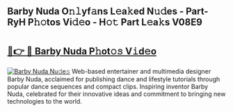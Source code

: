 ## Barby Nuda O𝚗𝚕yf𝚊ns L𝚎a𝚔ed N𝚞𝚍es - Part-RyH P𝚑𝚘tos Vi𝚍𝚎o - H𝚘𝚝 Part L𝚎a𝚔s V08E9

# <h2><a href="http://kf22f1u.oniu.top/?m=Barby+Nuda">🔗👉 🔴 Barby Nuda P𝚑ot𝚘𝚜 V𝚒d𝚎o</a></h2>

[![Barby Nuda Nu𝚍e𝚜](https://i.imgur.com/0qMVB7G.gif)](http://kf22f1u.oniu.top/?m=Barby+Nuda)
Web-based entertainer and multimedia designer Barby Nuda, acclaimed for publishing dance and lifestyle tutorials through popular dance sequences and compact clips. Inspiring inventor Barby Nuda, celebrated for their innovative ideas and commitment to bringing new technologies to the world.  
